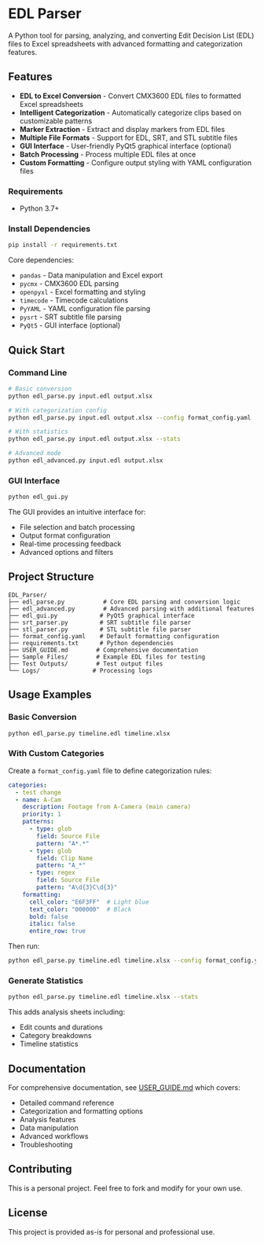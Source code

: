 # EDL Parser

A Python tool for parsing, analyzing, and converting Edit Decision List (EDL) files to Excel spreadsheets with advanced formatting and categorization features.

## Features

- **EDL to Excel Conversion** - Convert CMX3600 EDL files to formatted Excel spreadsheets
- **Intelligent Categorization** - Automatically categorize clips based on customizable patterns
- **Marker Extraction** - Extract and display markers from EDL files
- **Multiple File Formats** - Support for EDL, SRT, and STL subtitle files
- **GUI Interface** - User-friendly PyQt5 graphical interface (optional)
- **Batch Processing** - Process multiple EDL files at once
- **Custom Formatting** - Configure output styling with YAML configuration files

### Requirements
- Python 3.7+

### Install Dependencies

```bash
pip install -r requirements.txt
```

Core dependencies:
- `pandas` - Data manipulation and Excel export
- `pycmx` - CMX3600 EDL parsing
- `openpyxl` - Excel formatting and styling
- `timecode` - Timecode calculations
- `PyYAML` - YAML configuration file parsing
- `pysrt` - SRT subtitle file parsing
- `PyQt5` - GUI interface (optional)

## Quick Start

### Command Line

```bash
# Basic conversion
python edl_parse.py input.edl output.xlsx

# With categorization config
python edl_parse.py input.edl output.xlsx --config format_config.yaml

# With statistics
python edl_parse.py input.edl output.xlsx --stats

# Advanced mode
python edl_advanced.py input.edl output.xlsx
```

### GUI Interface

```bash
python edl_gui.py
```

The GUI provides an intuitive interface for:
- File selection and batch processing
- Output format configuration
- Real-time processing feedback
- Advanced options and filters

## Project Structure

```
EDL_Parser/
├── edl_parse.py           # Core EDL parsing and conversion logic
├── edl_advanced.py        # Advanced parsing with additional features
├── edl_gui.py            # PyQt5 graphical interface
├── srt_parser.py         # SRT subtitle file parser
├── stl_parser.py         # STL subtitle file parser
├── format_config.yaml    # Default formatting configuration
├── requirements.txt      # Python dependencies
├── USER_GUIDE.md        # Comprehensive documentation
├── Sample Files/        # Example EDL files for testing
├── Test Outputs/        # Test output files
└── Logs/               # Processing logs

```

## Usage Examples

### Basic Conversion
```bash
python edl_parse.py timeline.edl timeline.xlsx
```

### With Custom Categories
Create a `format_config.yaml` file to define categorization rules:

```yaml
categories:
  - test change
  - name: A-Cam
    description: Footage from A-Camera (main camera)
    priority: 1
    patterns:
      - type: glob
        field: Source File
        pattern: "A*.*"
      - type: glob
        field: Clip Name
        pattern: "A_*"
      - type: regex
        field: Source File
        pattern: "A\d{3}C\d{3}"
    formatting:
      cell_color: "E6F3FF"  # Light blue
      text_color: "000000"  # Black
      bold: false
      italic: false
      entire_row: true
```

Then run:
```bash
python edl_parse.py timeline.edl timeline.xlsx --config format_config.yaml
```

### Generate Statistics
```bash
python edl_parse.py timeline.edl timeline.xlsx --stats
```

This adds analysis sheets including:
- Edit counts and durations
- Category breakdowns
- Timeline statistics

## Documentation

For comprehensive documentation, see [USER_GUIDE.md](USER_GUIDE.md) which covers:
- Detailed command reference
- Categorization and formatting options
- Analysis features
- Data manipulation
- Advanced workflows
- Troubleshooting

## Contributing

This is a personal project. Feel free to fork and modify for your own use.

## License

This project is provided as-is for personal and professional use.
